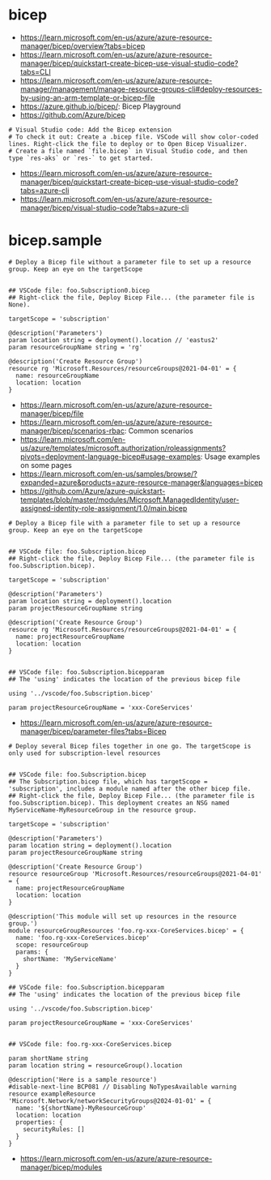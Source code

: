 # bicep

- https://learn.microsoft.com/en-us/azure/azure-resource-manager/bicep/overview?tabs=bicep
- https://learn.microsoft.com/en-us/azure/azure-resource-manager/bicep/quickstart-create-bicep-use-visual-studio-code?tabs=CLI
- https://learn.microsoft.com/en-us/azure/azure-resource-manager/management/manage-resource-groups-cli#deploy-resources-by-using-an-arm-template-or-bicep-file
- https://azure.github.io/bicep/: Bicep Playground
- https://github.com/Azure/bicep

```
# Visual Studio code: Add the Bicep extension
# To check it out: Create a .bicep file. VSCode will show color-coded lines. Right-click the file to deploy or to Open Bicep Visualizer.
# Create a file named `file.bicep` in Visual Studio code, and then type `res-aks` or `res-` to get started.
```

- https://learn.microsoft.com/en-us/azure/azure-resource-manager/bicep/quickstart-create-bicep-use-visual-studio-code?tabs=azure-cli
- https://learn.microsoft.com/en-us/azure/azure-resource-manager/bicep/visual-studio-code?tabs=azure-cli

# bicep.sample

```
# Deploy a Bicep file without a parameter file to set up a resource group. Keep an eye on the targetScope


## VSCode file: foo.Subscription0.bicep
## Right-click the file, Deploy Bicep File... (the parameter file is None).

targetScope = 'subscription'

@description('Parameters')
param location string = deployment().location // 'eastus2'
param resourceGroupName string = 'rg'

@description('Create Resource Group')
resource rg 'Microsoft.Resources/resourceGroups@2021-04-01' = {
  name: resourceGroupName
  location: location
}
```

- https://learn.microsoft.com/en-us/azure/azure-resource-manager/bicep/file
- https://learn.microsoft.com/en-us/azure/azure-resource-manager/bicep/scenarios-rbac: Common scenarios
- https://learn.microsoft.com/en-us/azure/templates/microsoft.authorization/roleassignments?pivots=deployment-language-bicep#usage-examples: Usage examples on some pages
- https://learn.microsoft.com/en-us/samples/browse/?expanded=azure&products=azure-resource-manager&languages=bicep
- https://github.com/Azure/azure-quickstart-templates/blob/master/modules/Microsoft.ManagedIdentity/user-assigned-identity-role-assignment/1.0/main.bicep

```
# Deploy a Bicep file with a parameter file to set up a resource group. Keep an eye on the targetScope


## VSCode file: foo.Subscription.bicep
## Right-click the file, Deploy Bicep File... (the parameter file is foo.Subscription.bicep).

targetScope = 'subscription'

@description('Parameters')
param location string = deployment().location
param projectResourceGroupName string

@description('Create Resource Group')
resource rg 'Microsoft.Resources/resourceGroups@2021-04-01' = {
  name: projectResourceGroupName
  location: location
}


## VSCode file: foo.Subscription.bicepparam
## The 'using' indicates the location of the previous bicep file

using '../vscode/foo.Subscription.bicep'

param projectResourceGroupName = 'xxx-CoreServices'
```

- https://learn.microsoft.com/en-us/azure/azure-resource-manager/bicep/parameter-files?tabs=Bicep

```
# Deploy several Bicep files together in one go. The targetScope is only used for subscription-level resources


## VSCode file: foo.Subscription.bicep
## The Subscription.bicep file, which has targetScope = 'subscription', includes a module named after the other bicep file. 
## Right-click the file, Deploy Bicep File... (the parameter file is foo.Subscription.bicep). This deployment creates an NSG named MyServiceName-MyResourceGroup in the resource group.

targetScope = 'subscription'

@description('Parameters')
param location string = deployment().location
param projectResourceGroupName string

@description('Create Resource Group')
resource resourceGroup 'Microsoft.Resources/resourceGroups@2021-04-01' = {
  name: projectResourceGroupName
  location: location
}

@description('This module will set up resources in the resource group.')
module resourceGroupResources 'foo.rg-xxx-CoreServices.bicep' = {
  name: 'foo.rg-xxx-CoreServices.bicep'
  scope: resourceGroup
  params: {
    shortName: 'MyServiceName'
  }
}

## VSCode file: foo.Subscription.bicepparam
## The 'using' indicates the location of the previous bicep file

using '../vscode/foo.Subscription.bicep'

param projectResourceGroupName = 'xxx-CoreServices'


## VSCode file: foo.rg-xxx-CoreServices.bicep

param shortName string
param location string = resourceGroup().location

@description('Here is a sample resource')
#disable-next-line BCP081 // Disabling NoTypesAvailable warning
resource exampleResource 'Microsoft.Network/networkSecurityGroups@2024-01-01' = {
  name: '${shortName}-MyResourceGroup'
  location: location
  properties: {
    securityRules: []
  }
}

```

- https://learn.microsoft.com/en-us/azure/azure-resource-manager/bicep/modules
